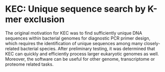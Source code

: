 # KEC: Unique sequence search by K-mer exclusion

The original motivation for KEC was to find sufficiently unique DNA sequences within bacterial genomes for diagnostic PCR primer design, which requires the identification of unique sequences among many closely-related bacterial species. After preliminary testing, it was determined that KEC can quickly and efficiently process larger eukaryotic genomes as well. Moreover, the software can be useful for other genome, transcriptome or proteome related tasks.